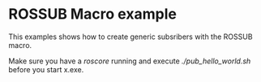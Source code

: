 ROSSUB Macro example
====================
This examples shows how to create generic subsribers with the ROSSUB macro.

Make sure you have a *roscore* running and execute *./pub_hello_world.sh*
before you start x.exe.
